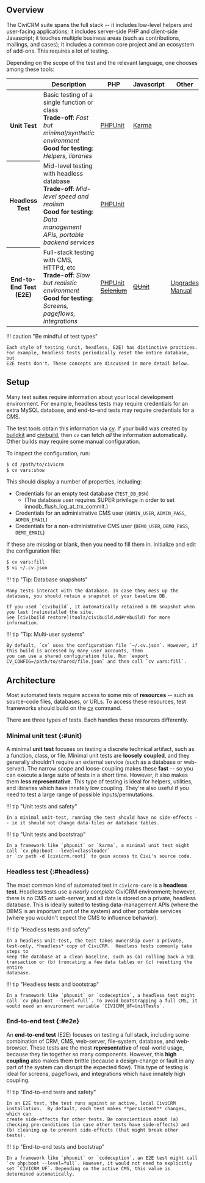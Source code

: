 ## Overview

The CiviCRM suite spans the full stack -- it includes low-level helpers and user-facing applications; it includes
server-side PHP and client-side Javascript; it touches multiple business areas (such as contributions, mailings, and
cases); it includes a common core project and an ecosystem of add-ons. This requires a lot of testing.

Depending on the scope of the test and the relevant language, one chooses among these tools:

<table>
  <thead>
    <tr>
      <th></th>
      <th>Description</th>
      <th>PHP</th>
      <th>Javascript</th>
      <th>Other</th>
    </tr>
  </thead>
  <tbody>
    <tr>
      <th>
        Unit Test
      </th>
      <td>
        Basic testing of a single function or class<br/>
        <b>Trade-off</b>: <em>Fast but minimal/synthetic environment</em><br/>
        <b>Good for testing</b>: <em>Helpers, libraries</em>
      </td>
      <td>
        <a href="phpunit">PHPUnit</a>
      </td>
      <td>
        <a href="karma">Karma</a>
      </td>
      <td>
      </td>
    </tr>
    <tr>
      <th>
        Headless Test
        </th>
      <td>
        Mid-level testing with headless database<br/>
        <b>Trade-off</b>: <em>Mid-level speed and realism</em><br/>
        <b>Good for testing</b>: <em>Data management APIs, portable backend services</em><br/>
      </td>
      <td>
        <a href="phpunit">PHPUnit</a>
      </td>
      <td>
      </td>
      <td>
      </td>
    </tr>
    <tr>
      <th>
        End-to-End Test (E2E)
      </th>
      <td>
        Full-stack testing with CMS, HTTPd, etc<br/>
        <b>Trade-off</b>: <em>Slow but realistic environment</em><br/>
        <b>Good for testing</b>: <em>Screens, pageflows, integrations</em><br/>
      </td>
      <td>
        <a href="phpunit">PHPUnit</a><br/>
        <!-- <a href="codeception">Codeception</a><br/> -->
        <s><a href="selenium">Selenium</a></s>
      </td>
      <td>
        <!-- <a href="protractor">Protractor</a><br/> -->
        <s><a href="qunit">QUnit</a></s>
      </td>
      <td>
        <a href="upgrades">Upgrades</a><br/>
        <a href="manual">Manual</a><br/>
      </td>
    </tr>
  </tbody>
</table>

!!! caution "Be mindful of test types"

    Each style of testing (unit, headless, E2E) has distinctive practices.  For example, headless tests periodically reset the entire database, but
    E2E tests don't. These concepts are discussed in more detail below.

## Setup

Many test suites require information about your local development environment.  For example, headless tests may require credentials for an extra
MySQL database, and end-to-end tests may require credentials for a CMS.

The test tools obtain this information via [cv](https://github.com/civicrm/cv).  If your build was created by [buildkit](tools/buildkit.md) and
[civibuild](tools/civibuild.md), then `cv` can fetch *all* the information automatically. Other builds may require some manual configuration.

To inspect the configuration, run:

```bash
$ cd /path/to/civicrm
$ cv vars:show
```

This should display a number of properties, including:

* Credentials for an empty test database (`TEST_DB_DSN`)
  * (The database user requires SUPER privilege in order to set innodb_flush_log_at_trx_commit.)
* Credentials for an administrative CMS user (`ADMIN_USER`, `ADMIN_PASS`, `ADMIN_EMAIL`)
* Credentials for a non-administrative CMS user (`DEMO_USER`, `DEMO_PASS`, `DEMO_EMAIL`)

If these are missing or blank, then you need to fill them in. Initialize and edit the configuration file:

```bash
$ cv vars:fill
$ vi ~/.cv.json
```

!!! tip "Tip: Database snapshots"

    Many tests interact with the database. In case they mess up the database, you should retain a snapshot of your baseline DB.

    If you used `civibuild`, it automatically retained a DB snapshot when you last (re)installed the site.
    See [civibuild restore](tools/civibuild.md#rebuild) for more information.

!!! tip "Tip: Multi-user systems"

    By default, `cv` uses the configuration file `~/.cv.json`. However, if this build is accessed by many user accounts, then
    you can use a shared configuration file. Run `export CV_CONFIG=/path/to/shared/file.json` and then call `cv vars:fill`.

## Architecture

Most automated tests require access to some mix of **resources** -- such as source-code files, databases, or URLs.  To access these resources, test
frameworks should build on the [cv](https://github.com/civicrm/cv) command.

There are three types of tests. Each handles these resources differently.

### Minimal unit test {:#unit}

A minimal **unit test** focuses on testing a discrete technical artifact, such as a function, class, or file.  Minimal unit tests are **loosely**
**coupled**, and they generally shouldn't require an external service (such as a database or web-server).  The narrow scope and loose-coupling makes
these **fast** -- so you can execute a large suite of tests in a short time.  However, it also makes them **less representative**.  This type of
testing is ideal for helpers, utilities, and libraries which have innately low coupling.  They're also useful if you need to test a large range of
possible inputs/permutations.

!!! tip "Unit tests and safety"

    In a minimal unit-test, running the test should have no side-effects -- ie it should not change data-files or database tables.

!!! tip "Unit tests and bootstrap"

    In a framework like `phpunit` or `karma`, a minimal unit test might call `cv php:boot --level=classloader`
    or `cv path -d [civicrm.root]` to gain access to Civi's source code.

### Headless test {:#headless}

The most common kind of automated test in `civicrm-core` is a **headless test**.  Headless tests use a *nearly complete* CiviCRM environment;
however, there is no CMS or web-server, and all data is stored on a private, headless database.  This is ideally suited to testing data-management
APIs (where the DBMS is an important part of the system) and other portable services (where you wouldn't expect the CMS to influence behavior).

!!! tip "Headless tests and safety"

    In a headless unit-test, the test takes ownership over a private, test-only, *headless* copy of CiviCRM.  Headless tests commonly take steps to
    keep the database at a clean baseline, such as (a) rolling back a SQL transaction or (b) truncating a few data tables or (c) resetting the entire
    database.

!!! tip "Headless tests and bootstrap"

    In a framework like `phpunit` or `codeception`, a headless test might call `cv php:boot --level=full`. To avoid bootstrapping a full CMS, it
    would need an environment variable `CIVICRM_UF=UnitTests`.

### End-to-end test {:#e2e}

An **end-to-end test** (E2E) focuses on testing a full stack, including some combination of CRM, CMS, web-server, file-system, database, and web-browser.
These tests are the most **representative** of real-world usage, because they tie together so many components.  However, this **high coupling** also makes
them brittle (because a design-change or fault in any part of the system can disrupt the expected flow).  This type of testing is ideal for screens,
pageflows, and integrations which have innately high coupling.

!!! tip "End-to-end tests and safety"

    In an E2E test, the test runs against an active, local CiviCRM installation.  By default, each test makes **persistent** changes, which can
    create side-effects for other tests. Be conscientious about (a) checking pre-conditions (in case other tests have side-effects) and
    (b) cleaning up to prevent side-effects (that might break other tests).

!!! tip "End-to-end tests and bootstrap"

    In a framework like `phpunit` or `codeception`, an E2E test might call `cv php:boot --level=full`. However, it would not need to explicitly
    set `CIVICRM_UF`. Depending on the active CMS, this value is determined automatically.
